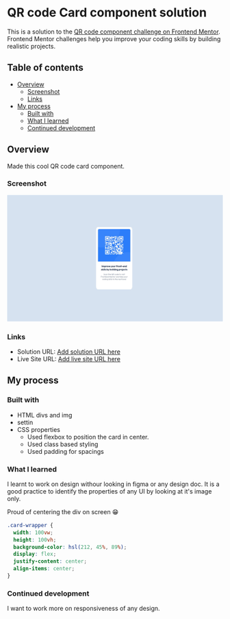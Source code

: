 # QR code Card component solution

This is a solution to the [QR code component challenge on Frontend Mentor](https://www.frontendmentor.io/challenges/qr-code-component-iux_sIO_H). Frontend Mentor challenges help you improve your coding skills by building realistic projects.

## Table of contents

- [Overview](#overview)
  - [Screenshot](#screenshot)
  - [Links](#links)
- [My process](#my-process)
  - [Built with](#built-with)
  - [What I learned](#what-i-learned)
  - [Continued development](#continued-development)

## Overview

Made this cool QR code card component.

### Screenshot

![](./screenshot/screenshot.jpeg)

### Links

- Solution URL: [Add solution URL here](https://github.com/siddharth-mourya/QR-Code-Card)
- Live Site URL: [Add live site URL here](https://your-live-site-url.com)

## My process

### Built with

- HTML divs and img
- settin
- CSS properties
  - Used flexbox to position the card in center.
  - Used class based styling
  - Used padding for spacings

### What I learned

I learnt to work on design withour looking in figma or any design doc. It is a good practice to identify the properties of any UI by looking at it's image only.


Proud of centering the div on screen 😁

```css
.card-wrapper {
  width: 100vw;
  height: 100vh;
  background-color: hsl(212, 45%, 89%);
  display: flex;
  justify-content: center;
  align-items: center;
}
```

### Continued development

I want to work more on responsiveness of any design.
